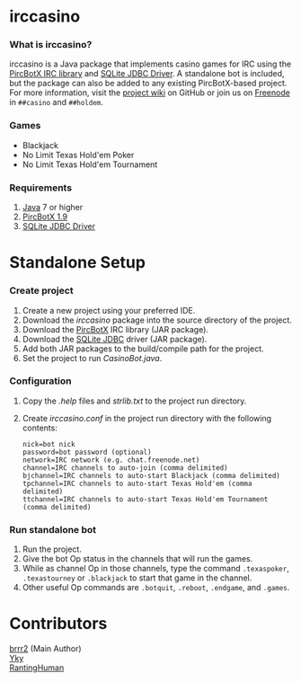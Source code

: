 irccasino
=========
### What is irccasino? ###
irccasino is a Java package that implements casino games for IRC using the 
[PircBotX IRC library][1] and [SQLite JDBC Driver][9]. A standalone bot is 
included, but the package can also be added to any existing PircBotX-based 
project. For more information, visit the [project wiki][4] on GitHub or join 
us on [Freenode][5] in `##casino` and `##holdem`.

### Games ###
* Blackjack
* No Limit Texas Hold'em Poker
* No Limit Texas Hold'em Tournament

### Requirements ###
1. [Java][2] 7 or higher
2. [PircBotX 1.9][3]
3. [SQLite JDBC Driver][10]

Standalone Setup
================
### Create project ###
1. Create a new project using your preferred IDE.
2. Download the *irccasino* package into the source directory of the project.
3. Download the [PircBotX][3] IRC library (JAR package).
4. Download the [SQLite JDBC][10] driver (JAR package).
4. Add both JAR packages to the build/compile path for the project.
5. Set the project to run *CasinoBot.java*.

### Configuration ###
1.  Copy the *.help* files and *strlib.txt* to the project run directory.
2.  Create *irccasino.conf* in the project run directory with the following contents:

        nick=bot nick
        password=bot password (optional)
        network=IRC network (e.g. chat.freenode.net)
        channel=IRC channels to auto-join (comma delimited)
        bjchannel=IRC channels to auto-start Blackjack (comma delimited)
        tpchannel=IRC channels to auto-start Texas Hold'em (comma delimited)
        ttchannel=IRC channels to auto-start Texas Hold'em Tournament (comma delimited)
                
### Run standalone bot ###
1. Run the project.
2. Give the bot Op status in the channels that will run the games.
3. While as channel Op in those channels, type the command `.texaspoker`, `.texastourney` or `.blackjack` to start that game in the channel.
4. Other useful Op commands are `.botquit`, `.reboot`, `.endgame`, and `.games`.

Contributors
============
[brrr2][6] (Main Author)  
[Yky][7]  
[RantingHuman][8]

[1]: http://code.google.com/p/pircbotx/ "PircBotX"
[2]: http://www.oracle.com/technetwork/java/javase/downloads/index.html "Java SE"
[3]: http://repo1.maven.org/maven2/org/pircbotx/pircbotx/1.9/pircbotx-1.9.jar "pircbotx-1.9.jar"
[4]: https://github.com/brrr2/irccasino/wiki "Wiki"
[5]: https://webchat.freenode.net/?channels=##casino,##holdem "Freenode"
[6]: https://github.com/brrr2 "brrr2"
[7]: https://github.com/Yky "Yky"
[8]: https://github.com/RantingHuman "RantingHuman"
[9]: https://bitbucket.org/xerial/sqlite-jdbc "sqlite-jdbc"
[10]: https://bitbucket.org/xerial/sqlite-jdbc/downloads/sqlite-jdbc-3.7.2.jar "sqlite-jdbc-3.7.2.jar"